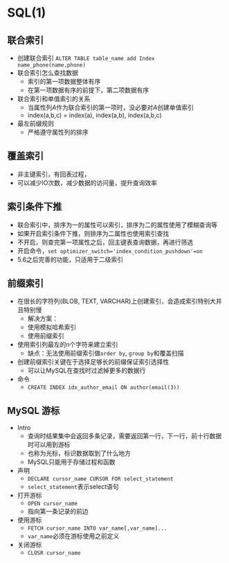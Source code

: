 # SQL(1)

## 联合索引

- 创建联合索引 `ALTER TABLE table_name add Index name_phone(name,phone)`
- 联合索引怎么查找数据
  - 索引的第一项数据整体有序
  - 在第一项数据有序的前提下，第二项数据有序
- 联合索引和单值索引的关系
  - 当属性列*A*作为联合索引的第一项时，没必要对*A*创建单值索引
  - index(a,b,c) = index(a), index(a,b), index(a,b,c)
- 最左前缀规则
  - 严格遵守属性列的排序
  
## 覆盖索引

- 非主键索引，有回表过程，
- 可以减少IO次数，减少数据的访问量，提升查询效率

## 索引条件下推

- 联合索引中，排序为一的属性可以索引，排序为二的属性使用了模糊查询等
- 如果开启索引条件下推，则排序为二属性也使用索引查找
- 不开启，则查完第一项属性之后，回主键表查询数据，再进行筛选
- 开启命令，`set optimizer_switch='index_condition_pushdown'=on`
- 5.6之后完善的功能，只适用于二级索引

## 前缀索引

- 在很长的字符列(BLOB, TEXT, VARCHAR)上创建索引，会造成索引特别大并且特别慢
  - 解决方案：
  - 使用模拟哈希索引
  - 使用前缀索引
- 使用索引列最左的n个字符来建立索引
  - 缺点：无法使用前缀索引做`order by`, `group by`和覆盖扫描
- 创建前缀索引关键在于选择足够长的前缀保证索引选择性
  - 可以让MySQL在查找时过滤掉更多的数据行
- 命令
  - `CREATE INDEX idx_author_email ON author(email(3))`

## MySQL 游标

- Intro
  - 查询时结果集中会返回多条记录，需要返回第一行，下一行，前十行数据时可以用到游标
  - 也称为光标，标识数据取到了什么地方
  - MySQL只能用于存储过程和函数
- 声明
  - `DECLARE cursor_name CURSOR FOR select_statement`
  - `select_statement`表示select语句
- 打开游标
  - `OPEN cursor_name`
  - 指向第一条记录的前边
- 使用游标
  - `FETCH cursor_name INTO var_name[,var_name]...`
  - `var_name`必须在游标使用之前定义
- 关闭游标
  - `CLOSR cursor_name`